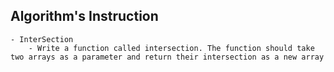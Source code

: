 ## Algorithm's Instruction

```
- InterSection 
    - Write a function called intersection. The function should take two arrays as a parameter and return their intersection as a new array
```